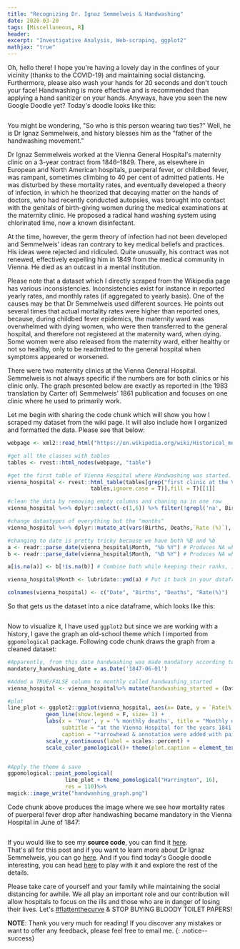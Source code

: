 ```yaml
---
title: "Recognizing Dr. Ignaz Semmelweis & Handwashing"
date: 2020-03-20
tags: [Miscellaneous, R]
header:
excerpt: "Investigative Analysis, Web-scraping, ggplot2"
mathjax: "true"
---
```

Oh, hello there! I hope you're having a lovely day in the confines of your vicinity (thanks to the COVID-19) and maintaining social distancing. Furthermore, please also wash your hands for 20 seconds and don't touch your face! Handwashing is more effective and is recommended than applying a hand sanitizer on your hands. Anyways, have you seen the new Google Doodle yet? Today's doodle looks like this:     

<p align="center"> 
   <img src="{{ site.url }}{{ site.baseurl }}/images/handwashing/doodle.png" alt="">
</p>

You might be wondering, "So who is this person wearing two ties?" Well, he is Dr Ignaz Semmelweis, and history blesses him as the "father of the handwashing movement."      

Dr Ignaz Semmelweis worked at the Vienna General Hospital's maternity clinic on a 3-year contract from 1846–1849. There, as elsewhere in European and North American hospitals, puerperal fever, or childbed fever, was rampant, sometimes climbing to 40 per cent of admitted patients. He was disturbed by these mortality rates, and eventually developed a theory of infection, in which he theorized that decaying matter on the hands of doctors, who had recently conducted autopsies, was brought into contact with the genitals of birth-giving women during the medical examinations at the maternity clinic. He proposed a radical hand washing system using chlorinated lime, now a known disinfectant.     

At the time, however, the germ theory of infection had not been developed and Semmelweis' ideas ran contrary to key medical beliefs and practices. His ideas were rejected and ridiculed. Quite unusually, his contract was not renewed, effectively expelling him in 1849 from the medical community in Vienna. He died as an outcast in a mental institution.    

Please note that a dataset which I directly scraped from the Wikipedia page has various inconsistencies. Inconsistencies exist for instance in reported yearly rates, and monthly rates (if aggregated to yearly basis). One of the causes may be that Dr Semmelweis used different sources. He points out several times that actual mortality rates were higher than reported ones, because, during childbed fever epidemics, the maternity ward was overwhelmed with dying women, who were then transferred to the general hospital, and therefore not registered at the maternity ward, when dying. Some women were also released from the maternity ward, either healthy or not so healthy, only to be readmitted to the general hospital when symptoms appeared or worsened.    

There were two maternity clinics at the Vienna General Hospital. Semmelweis is not always specific if the numbers are for both clinics or his clinic only. The graph presented below are exactly as reported in (the 1983 translation by Carter of) Semmelweis' 1861 publication and focuses on one clinic where he used to primarily work.

Let me begin with sharing the code chunk which will show you how I scraped my dataset from the wiki page. It will also include how I organized and formatted the data. Please see that below:

````r
webpage <- xml2::read_html("https://en.wikipedia.org/wiki/Historical_mortality_rates_of_puerperal_fever#Monthly_mortality_rates_for_birthgiving_women_1841%E2%80%931849")

#get all the classes with tables
tables <- rvest::html_nodes(webpage, "table")

#get the first table of Vienna Hospital where Handwashing was started. This  table is from the Dr. Semmelweis's primary clinic
vienna_hospital <- rvest::html_table(tables[grep("first clinic at the Vienna General Hospital 1841–1849",
                          tables,ignore.case = T)],fill = T)[[1]]

#clean the data by removing empty columns and chaning na in one row
vienna_hospital %<>% dplyr::select(-c(1,6)) %>% filter(!grepl('na', Births))

#change datastypes of everything but the "months"
vienna_hospital %<>% dplyr::mutate_at(vars(Births, Deaths,`Rate (%)`), dplyr::funs(as.numeric))

#changing to date is pretty tricky because we have both %B and %b
a <- readr::parse_date(vienna_hospital$Month, "%b %Y") # Produces NA when format is not "%B %Y"
b <- readr::parse_date(vienna_hospital$Month, "%B %Y") # Produces NA when format is not "%d.%m.%Y"

a[is.na(a)] <- b[!is.na(b)] # Combine both while keeping their ranks, ignore the warning

vienna_hospital$Month <- lubridate::ymd(a) # Put it back in your dataframe

colnames(vienna_hospital) <- c("Date", "Births", "Deaths", "Rate(%)")
`````

So that gets us the dataset into a nice dataframe, which looks like this:

<p align="center"> 
   <img src="{{ site.url }}{{ site.baseurl }}/images/handwashing/dataset_snippet.png" alt="">
</p>

Now to visualize it, I have used `ggplot2` but since we are working with a history, I gave the graph an old-school theme which I imported from `ggpomological` package. Following code chunk draws the graph from a cleaned dataset:

````r
#Apparently, from this date handwashing was made mandatory according to the Wikipedia Page
mandatory_handwashing_date = as.Date('1847-06-01')

#Added a TRUE/FALSE column to monthly called handwashing_started
vienna_hospital <- vienna_hospital%>% mutate(handwashing_started = (Date >= mandatory_handwashing_date))

#plot
line_plot <- ggplot2::ggplot(vienna_hospital, aes(x= Date, y = `Rate(%)`/100, color = handwashing_started))+
            geom_line(show.legend = F, size= 1) +
            labs(x = 'Year', y = '% monthly deaths', title = "Monthly deaths following the mandatory handwashing",
                 subtitle = "at the Vienna Hospital for the years 1841 to 1849",
                 caption = "*arrowhead & annotation were added with paint") +
            scale_y_continuous(label = scales::percent) +
            scale_color_pomological()+ theme(plot.caption = element_text(size=8, face="italic", color="lightpink2"))


#Apply the theme & save
ggpomological::paint_pomological(
                  line_plot + theme_pomological("Harrington", 16),
                  res = 110)%>% 
magick::image_write("handwashing_graph.png")

`````
Code chunk above produces the image where we see how mortality rates of puerperal fever drop after handwashing became mandatory in the Vienna Hospital in June of 1847:
 
 <p align="center"> 
   <img src="{{ site.url }}{{ site.baseurl }}/images/handwashing/handwashing_graph.png" alt="">
</p>

If you would like to see my **source code**, you can find it [here](https://github.com/opendatasurgeon/HandwashingAnalysis_r).        
That's all for this post and if you want to learn more about Dr Ignaz Semmelweis, you can go [here](https://en.wikipedia.org/wiki/Historical_mortality_rates_of_puerperal_fever#Monthly_mortality_rates_for_birthgiving_women_1841%E2%80%931849). And if you find today's Google doodle interesting, you can head [here](https://www.google.com/doodles/recognizing-ignaz-semmelweis-and-handwashing) to play with it and explore the rest of the details.    

Please take care of yourself and your family while maintaining the social distancing for awhile. We all play an important role and our contribution will allow hospitals to focus on the ills and those who are in danger of losing their lives. Let's [#flattenthecurve](https://twitter.com/hashtag/flattenthecurve?ref_src=twsrc%5Egoogle%7Ctwcamp%5Eserp%7Ctwgr%5Ehashtag) & STOP BUYING BLOODY TOILET PAPERS!

**NOTE**: Thank you very much for reading! If you discover any mistakes or want to offer any feedback, please feel free to email me.
{: .notice--success}
